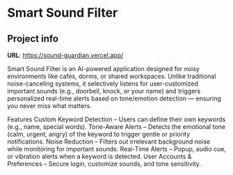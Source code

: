 # Smart Sound Filter

## Project info

**URL**: https://sound-guardian.vercel.app/

Smart Sound Filter is an AI-powered application designed for noisy environments like cafés, dorms, or shared workspaces. Unlike traditional noise-canceling systems, it selectively listens for user-customized important sounds (e.g., doorbell, knock, or your name) and triggers personalized real-time alerts based on tone/emotion detection — ensuring you never miss what matters.

Features
Custom Keyword Detection – Users can define their own keywords (e.g., name, special words).
Tone-Aware Alerts – Detects the emotional tone (calm, urgent, angry) of the keyword to trigger gentle or priority notifications.
Noise Reduction – Filters out irrelevant background noise while monitoring for important sounds.
Real-Time Alerts – Popup, audio cue, or vibration alerts when a keyword is detected.
User Accounts & Preferences – Secure login, customize sounds, and tone sensitivity.
